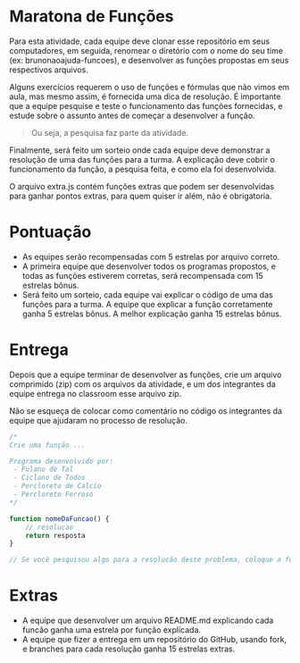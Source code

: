 # Maratona de Funções

Para esta atividade, cada equipe deve clonar esse repositório em seus computadores, em seguida, renomear o diretório com o nome do seu time (ex: brunonaoajuda-funcoes), e desenvolver as funções propostas em seus respectivos arquivos.

Alguns exercícios requerem o uso de funções e fórmulas que não vimos em aula, mas mesmo assim, é fornecida uma dica de resolução. É importante que a equipe pesquise e teste o funcionamento das funções fornecidas, e estude sobre o assunto antes de começar a desenvolver a função.

> Ou seja, a pesquisa faz parte da atividade.

Finalmente, será feito um sorteio onde cada equipe deve demonstrar a resolução de uma das funções para a turma. A explicação deve cobrir o funcionamento da função, a pesquisa feita, e como ela foi desenvolvida.

O arquivo extra.js contém funções extras que podem ser desenvolvidas para ganhar pontos extras, para quem quiser ir além, não é obrigatoria.

# Pontuação

* As equipes serão recompensadas com 5 estrelas por arquivo correto.
* A primeira equipe que desenvolver todos os programas propostos, e todas as funções estiverem corretas, será recompensada com 15 estrelas bônus.
* Será feito um sorteio, cada equipe vai explicar o código de uma das funções para a turma. A equipe que explicar a função corretamente ganha 5 estrelas bônus. A melhor explicação ganha 15 estrelas bônus.

# Entrega

Depois que a equipe terminar de desenvolver as funções, crie um arquivo comprimido (zip) com os arquivos da atividade, e um dos integrantes da equipe entrega no classroom esse arquivo zip.

Não se esqueça de colocar como comentário no código os integrantes da equipe que ajudaram no processo de resolução.

```javascript
/*
Crie uma função ...

Programa desenvolvido por:
 - Fulano de Tal
 - Ciclano de Todos
 - Percloreto de Calcio
 - Percloreto Ferroso
*/

function nomeDaFuncao() {
    // resolucao
    return resposta
}

// Se você pesquisou algo para a resolucão deste problema, coloque a fonte aqui
```

# Extras

* A equipe que desenvolver um arquivo README.md explicando cada funcão ganha uma estrela por função explicada.
* A equipe que fizer a entrega em um repositório do GitHub, usando fork, e branches para cada resolução ganha 15 estrelas extras.